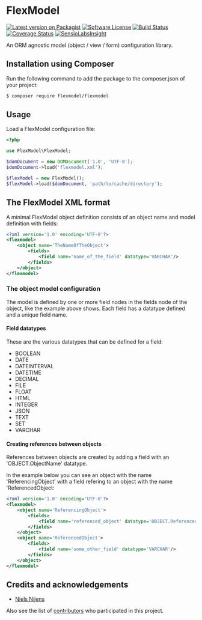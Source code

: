 # FlexModel

[![Latest version on Packagist][ico-version]][link-version]
[![Software License][ico-license]](LICENSE.md)
[![Build Status][ico-build]][link-build]
[![Coverage Status][ico-coverage]][link-coverage]
[![SensioLabsInsight][ico-security]][link-security]

An ORM agnostic model (object / view / form) configuration library.

## Installation using Composer

Run the following command to add the package to the composer.json of your project:

``` bash
$ composer require flexmodel/flexmodel
```

## Usage

Load a FlexModel configuration file:

``` php
<?php

use FlexModel\FlexModel;

$domDocument = new DOMDocument('1.0', 'UTF-8');
$domDocument->load('flexmodel.xml');

$flexModel = new FlexModel();
$flexModel->load($domDocument, 'path/to/cache/directory');
```

## The FlexModel XML format

A minimal FlexModel object definition consists of an object name and model definition with fields:

``` xml
<?xml version='1.0' encoding='UTF-8'?>
<flexmodel>
    <object name='TheNameOfTheObject'>
        <fields>
            <field name='name_of_the_field' datatype='VARCHAR'/>
        </fields>
    </object>
</flexmodel>
```

### The object model configuration

The model is defined by one or more field nodes in the fields node of the object, like the example above shows. Each field has a datatype defined and a unique field name.

#### Field datatypes

These are the various datatypes that can be defined for a field:
* BOOLEAN
* DATE
* DATEINTERVAL
* DATETIME
* DECIMAL
* FILE
* FLOAT
* HTML
* INTEGER
* JSON
* TEXT
* SET
* VARCHAR

#### Creating references between objects

References between objects are created by adding a field with an 'OBJECT.ObjectName' datatype.

In the example below you can see an object with the name 'ReferencingObject' with a field refering to an object with the name 'ReferencedObject:
``` xml
<?xml version='1.0' encoding='UTF-8'?>
<flexmodel>
    <object name='ReferencingObject'>
        <fields>
            <field name='referenced_object' datatype='OBJECT.ReferencedObject'/>
        </fields>
    </object>
    <object name='ReferencedObject'>
        <fields>
            <field name='some_other_field' datatype='VARCHAR'/>
        </fields>
    </object>
</flexmodel>
```

## Credits and acknowledgements

- [Niels Nijens][link-author]

Also see the list of [contributors][link-contributors] who participated in this project.


[ico-version]: https://img.shields.io/packagist/v/flexmodel/flexmodel.svg
[ico-license]: https://img.shields.io/badge/license-MIT-brightgreen.svg
[ico-build]: https://travis-ci.org/FlexModel/FlexModel.svg?branch=master
[ico-coverage]: https://coveralls.io/repos/FlexModel/FlexModel/badge.svg?branch=master
[ico-security]: https://img.shields.io/sensiolabs/i/9723eee9-8b0e-4dbf-8bee-baa3e5d2969c.svg

[link-version]: https://packagist.org/packages/flexmodel/flexmodel
[link-build]: https://travis-ci.org/FlexModel/FlexModel
[link-coverage]: https://coveralls.io/r/FlexModel/FlexModel?branch=master
[link-security]: https://insight.sensiolabs.com/projects/9723eee9-8b0e-4dbf-8bee-baa3e5d2969c
[link-author]: https://github.com/niels-nijens
[link-contributors]: https://github.com/FlexModel/FlexModel/contributors
